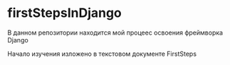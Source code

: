 # firstStepsInDjango

В данном репозитории находится мой процеес освоения фреймворка Django

Начало изучения изложено в текстовом документе FirstSteps